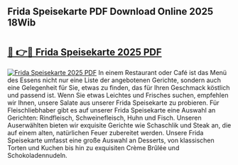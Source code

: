 ## Frida Speisekarte PDF Download Online 2025 18Wib

# <h2><a href="http://gce7jx.nevu.top/?p=Frida+Speisekarte">🔗 👉🔴 Frida Speisekarte 2025 PDF</a></h2>

[![Frida Speisekarte 2025 PDF](https://i.imgur.com/dBaPXMq.png)](http://gce7jx.nevu.top/?p=Frida+Speisekarte)
In einem Restaurant oder Café ist das Menü des Essens nicht nur eine Liste der angebotenen Gerichte, sondern auch eine Gelegenheit für Sie, etwas zu finden, das für Ihren Geschmack köstlich und passend ist. Wenn Sie etwas Leichtes und Frisches suchen, empfehlen wir Ihnen, unsere Salate aus unserer Frida Speisekarte zu probieren. Für Fleischliebhaber gibt es auf unserer Frida Speisekarte eine Auswahl an Gerichten: Rindfleisch, Schweinefleisch, Huhn und Fisch. Unseren Auserwählten bieten wir exquisite Gerichte wie Schaschlik und Steak an, die auf einem alten, natürlichen Feuer zubereitet werden. Unsere Frida Speisekarte umfasst eine große Auswahl an Desserts, von klassischen Torten und Kuchen bis hin zu exquisiten Crème Brûlée und Schokoladennudeln.
